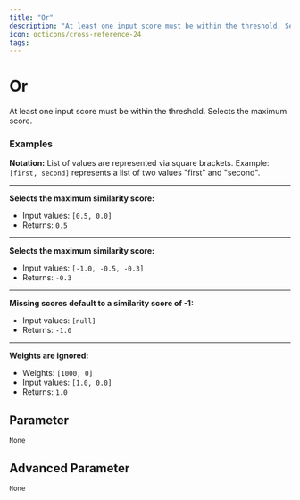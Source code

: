 ```yaml
---
title: "Or"
description: "At least one input score must be within the threshold. Selects the maximum score."
icon: octicons/cross-reference-24
tags: 
---
```

# Or
<!-- This file was generated - DO NOT CHANGE IT MANUALLY -->



At least one input score must be within the threshold. Selects the maximum score.

### Examples

**Notation:** List of values are represented via square brackets. Example: `[first, second]` represents a list of two values "first" and "second".

---
**Selects the maximum similarity score:**

* Input values: `[0.5, 0.0]`
* Returns: `0.5`


---
**Selects the maximum similarity score:**

* Input values: `[-1.0, -0.5, -0.3]`
* Returns: `-0.3`


---
**Missing scores default to a similarity score of -1:**

* Input values: `[null]`
* Returns: `-1.0`


---
**Weights are ignored:**

* Weights: `[1000, 0]`
* Input values: `[1.0, 0.0]`
* Returns: `1.0`




## Parameter

`None`

## Advanced Parameter

`None`